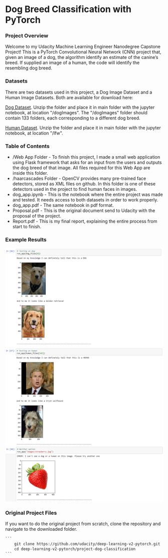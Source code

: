 # Dog Breed Classification with PyTorch

### Project Overview

Welcome to my Udacity Machine Learning Engineer Nanodegree Capstone Project! This is a PyTorch Convolutional Neural Network (CNN) project that, given an image of a dog, the algorithm identify an estimate of the canine’s breed.  If supplied an image of a human, the code will identify the resembling dog breed.  

### Datasets

There are two datasets used in this project, a Dog Image Dataset and a Human Image Datasets. Both are available for download here:

[Dog Dataset](https://s3-us-west-1.amazonaws.com/udacity-aind/dog-project/dogImages.zip). Unzip the folder and place it in main folder with the jupyter notebook, at location "/dogImages".  The "/dogImages" folder should contain 133 folders, each corresponding to a different dog breed.

[Human Dataset](http://vis-www.cs.umass.edu/lfw/lfw.tgz). Unzip the folder and place it in main folder with the jupyter notebook, at location "/lfw". 

### Table of Contents

* /Web App Folder - To finish this project, I made a small web application using Flask framework that asks for an input from the users and outputs the dog breed of that image. All files required for this Web App are inside this folder.
* /haarcascades Folder - OpenCV provides many pre-trained face detectors, stored as XML files on github. In this folder is one of these detectors used in the project to find human faces in images.
* dog_app.ipynb - This is the notebook where the entire project was made and tested. It needs access to both datasets in order to work properly.
* dog_app.pdf - The same notebook in pdf format.
* Proposal.pdf - This is the original document send to Udacity with the proposal of the project.
* Report.pdf - This is my final report, explaining the entire process from start to finish.

### Example Results

![alt text](https://github.com/andrevargas22/Dog_Breed_Classification/blob/main/img/dog_app_test.PNG)
![alt text](https://github.com/andrevargas22/Dog_Breed_Classification/blob/main/img/human_app_test.PNG)
![alt text](https://github.com/andrevargas22/Dog_Breed_Classification/blob/main/img/strawberryerror.PNG)

### Original Project Files

If you want to do the original project from scratch, clone the repository and navigate to the downloaded folder.

	```	
		git clone https://github.com/udacity/deep-learning-v2-pytorch.git
		cd deep-learning-v2-pytorch/project-dog-classification
	```
